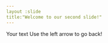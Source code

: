 ```yaml
---
layout :slide
title:"Welcome to our second slide!"
---
```

Your text
Use the left arrow to go back!
